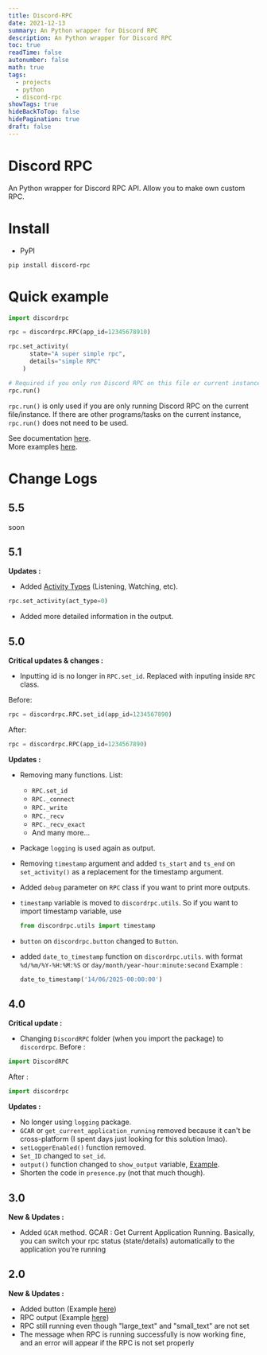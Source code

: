 ```yaml
---
title: Discord-RPC
date: 2021-12-13
summary: An Python wrapper for Discord RPC
description: An Python wrapper for Discord RPC
toc: true
readTime: false
autonumber: false
math: true
tags:
  - projects
  - python
  - discord-rpc
showTags: true
hideBackToTop: false
hidePagination: true
draft: false
---
```


# Discord RPC
An Python wrapper for Discord RPC API. Allow you to make own custom RPC.
# Install
- PyPI
```
pip install discord-rpc
```

# Quick example
```py
import discordrpc

rpc = discordrpc.RPC(app_id=12345678910)

rpc.set_activity(
      state="A super simple rpc",
      details="simple RPC"
    )

# Required if you only run Discord RPC on this file or current instance.
rpc.run()
```
`rpc.run()` is only used if you are only running Discord RPC on the current file/instance. If there are other programs/tasks on the current instance, `rpc.run()` does not need to be used.

See documentation [here](https://github.com/Senophyx/Discord-RPC/blob/main/DOCS.md).<br>
More examples [here](https://github.com/Senophyx/discord-rpc/tree/main/examples).


# Change Logs

## 5.5
soon

## 5.1

**Updates :**
- Added [Activity Types](https://discord.com/developers/docs/topics/gateway-events#activity-object-activity-types) (Listening, Watching, etc).
```py
rpc.set_activity(act_type=0)
```
- Added more detailed information in the output.

## 5.0

**Critical updates & changes :**

- Inputting id is no longer in `RPC.set_id`. Replaced with inputing inside `RPC` class.

Before:

```py
rpc = discordrpc.RPC.set_id(app_id=1234567890)
```

After:

```py
rpc = discordrpc.RPC(app_id=1234567890)
```

**Updates :**
- Removing many functions. List:
  - `RPC.set_id`
  - `RPC._connect`
  - `RPC._write`
  - `RPC._recv`
  - `RPC._recv_exact`
  - And many more...

- Package `logging` is used again as output.
- Removing `timestamp` argument and added `ts_start` and `ts_end` on `set_activity()` as a replacement for the timestamp argument.
- Added `debug` parameter on `RPC` class if you want to print more outputs.
- `timestamp` variable is moved to `discordrpc.utils`. So if you want to import timestamp variable, use
  ```py
  from discordrpc.utils import timestamp
  ```
- `button` on `discordrpc.button` changed to `Button`.
- added `date_to_timestamp` function on `discordrpc.utils`. with format `%d/%m/%Y-%H:%M:%S` or `day/month/year-hour:minute:second`
  Example :
  ```py
  date_to_timestamp('14/06/2025-00:00:00')
  ```
  

## 4.0

**Critical update :**
- Changing `DiscordRPC` folder (when you import the package) to `discordrpc`.
Before :
```py
import DiscordRPC
```
After :
```py
import discordrpc
```

**Updates :**
- No longer using `logging` package.
- `GCAR` or `get_current_application_running` removed because it can't be cross-platform (I spent days just looking for this solution lmao).
- `setLoggerEnabled()` function removed.
- `Set_ID` changed to `set_id`.
- `output()` function changed to `show_output` variable, [Example](https://github.com/LyQuid12/Discord-RPC/blob/main/examples/print-rpc-output.py#L5).
- Shorten the code in `presence.py` (not that much though).

## 3.0

**New & Updates :**
- Added `GCAR` method. GCAR : Get Current Application Running. Basically, you can switch your rpc status (state/details) automatically to the application you're running

## 2.0

**New & Updates :**
- Added button (Example [here](https://github.com/LyQuid12/discord-rpc/blob/main/examples/rpc-with-button.py))
- RPC output (Example [here](https://github.com/LyQuid12/discord-rpc/blob/main/examples/print-rpc-output.py))
- RPC still running even though "large_text" and "small_text" are not set
- The message when RPC is running successfully is now working fine, and an error will appear if the RPC is not set properly